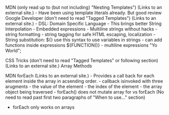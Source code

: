 MDN (only read up to (but not including) "Nesting Templates") (Links to an external site.)
    - Have been using template literals already. But good review
Google Developer (don't need to read "Tagged Templates") (Links to an external site.)
     - DSL: Domain Specific Language
      - This brings better String Interpolation
      - Embedded expressions
      - Multiline strings without hacks
      - string formatting
      - string tagging for safe HTML escaping, localization
            - String substitution: ${} use this syntax to use variables in strings
                - can add functions inside expressions ${FUNCTION()}
                - multiline expressions
                    "Yo\
                    World";
    
CSS Tricks (don't need to read "Tagged Templates" or following section) (Links to an external site.)
Array Methods

MDN forEach (Links to an external site.)
     - Provides a call back for each element inside the array in acsending order.
     - callback isinvoked with three arugments
            - the value of the element 
            - the index of the element
            - the array object being traversed
    - forEach() does not mutate array
for vs forEach (No need to read past first two paragraphs of "When to use..." section)
 - forEach only works on arrays